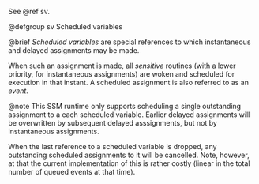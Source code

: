 See @ref sv.

@defgroup sv Scheduled variables

@brief <em>Scheduled variables</em> are special references to which instantaneous and delayed assignments may be made.

When such an assignment is made, all <em>sensitive</em> routines (with a lower priority, for instantaneous assignments) are woken and scheduled for execution in that instant.
A scheduled assignment is also referred to as an <em>event</em>.

@note This SSM runtime only supports scheduling a single outstanding assignment to a each scheduled variable. Earlier delayed assignments will be overwritten by subsequent delayed asssignments, but not by instantaneous assignments.

When the last reference to a scheduled variable is dropped, any outstanding scheduled assignments to it will be cancelled. Note, however, at that the current implementation of this is rather costly (linear in the total number of queued events at that time).
